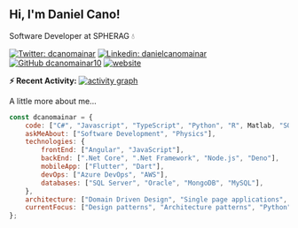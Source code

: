<h2> Hi, I'm Daniel Cano! </h2>

Software Developer at SPHERAG 💧

[![Twitter: dcanomainar](https://img.shields.io/twitter/follow/dcanomainar?style=social)](https://twitter.com/dcanomainar)
[![Linkedin: danielcanomainar](https://img.shields.io/badge/-danielcanomainar-blue?style=flat-square&logo=Linkedin&logoColor=white&link=https://www.linkedin.com/in/daniel-cano-mainar-b3b087ba/)](https://www.linkedin.com/in/daniel-cano-mainar-b3b087ba/)
[![GitHub dcanomainar10](https://img.shields.io/github/followers/dcanomainar10?label=follow&style=social)](https://github.com/dcanomainar10)
[![website](https://img.shields.io/badge/Website-46a2f1.svg?&style=flat-square&logo=Google-Chrome&logoColor=white&link=https://dcanomainar10.github.io)](https://dcanomainar10.github.io)

**:zap: Recent Activity:**
[![activity graph](https://github-readme-activity-graph.vercel.app/graph?username=dcanomainar10&custom_title=Daniel%27s%20Activity%20Graph&theme=react&hide_border=true)](https://github.com/ashutosh00710/github-readme-activity-graph)

 A little more about me...  

```javascript
const dcanomainar = {
    code: ["C#", "Javascript", "TypeScript", "Python", "R", Matlab, "SQL"],
    askMeAbout: ["Software Development", "Physics"],
    technologies: {
        frontEnd: ["Angular", "JavaScript"],
        backEnd: [".Net Core", ".Net Framework", "Node.js", "Deno"],
        mobileApp: ["Flutter", "Dart"],
        devOps: ["Azure DevOps", "AWS"],
        databases: ["SQL Server", "Oracle", "MongoDB", "MySQL"],
    },
    architecture: ["Domain Driven Design", "Single page applications", "Model-View-Controller"],
    currentFocus: ["Design patterns", "Architecture patterns", "Python", "Flutter"],
};
```
